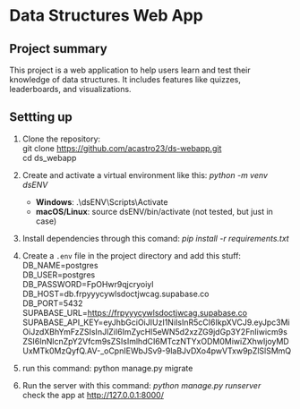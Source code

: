 # Data Structures Web App

## Project summary
This project is a web application to help users learn and test their knowledge of data structures. It includes features like quizzes, leaderboards, and visualizations.

## Settting up
1. Clone the repository:<br>
   git clone https://github.com/acastro23/ds-webapp.git<br>
   cd ds_webapp


2. Create and activate a virtual environment like this:
   <i>python -m venv dsENV</i>
   - **Windows**: .\dsENV\Scripts\Activate
   - **macOS/Linux**: source dsENV/bin/activate (not tested, but just in case)


3. Install dependencies through this comand:
   <i>pip install -r requirements.txt</i>


4. Create a `.env` file in the project directory and add this stuff:<br>
   DB_NAME=postgres<br>
   DB_USER=postgres<br>
   DB_PASSWORD=FpOHwr9qjcryoiyl<br>
   DB_HOST=db.frpyyycywlsdoctjwcag.supabase.co<br>
   DB_PORT=5432<br>
   SUPABASE_URL=https://frpyyycywlsdoctjwcag.supabase.co<br>
   SUPABASE_API_KEY=eyJhbGciOiJIUzI1NiIsInR5cCI6IkpXVCJ9.eyJpc3MiOiJzdXBhYmFzZSIsInJlZiI6ImZycHl5eWN5d2xzZG9jdGp3Y2FnIiwicm9sZSI6InNlcnZpY2Vfcm9sZSIsImlhdCI6MTczNTYxODM0MiwiZXhwIjoyMDUxMTk0MzQyfQ.AV-_oCpnIEWbJSv9-9laBJvDXo4pwVTxw9pZlSlSMmQ   


5. run this command:
   python manage.py migrate


6. Run the server with this command:
   <i>python manage.py runserver</i><br>
   check the app at http://127.0.0.1:8000/